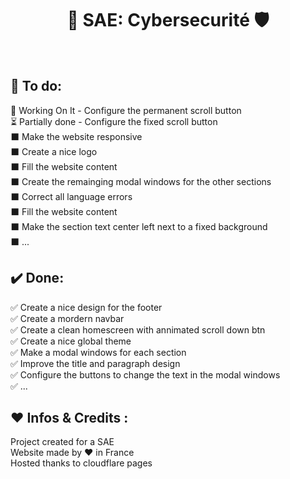 <h1 align="center">🔐 SAE: Cybersecurité 🛡️<br></h1> 
<!--Add a screenshot-->
<br />



## 📜 To do:
🔁 Working On It - Configure the permanent scroll button<br />
⏳  Partially done -  Configure the fixed scroll button<br />
⬛ Make the website responsive<br />
⬛ Create a nice logo<br />
⬛ Fill the website content<br />
⬛ Create the remainging modal windows for the other sections<br />
⬛ Correct all language errors<br />
⬛ Fill the website content<br />
⬛ Make the section text center left next to a fixed background<br />
⬛ ...
<br />

## ✔️ Done:
✅ Create a nice design for the footer<br />
✅ Create a mordern navbar<br />
✅ Create a clean homescreen with annimated scroll down btn<br />
✅ Create a nice global theme<br />
✅ Make a modal windows for each section<br />
✅ Improve the title and paragraph design<br />
✅ Configure the buttons to change the text in the modal windows<br />
✅ ...
<br />

## ❤️ Infos & Credits :
Project created for a SAE<br/>
Website made by ❤️ in France <br/>
Hosted thanks to cloudflare pages
